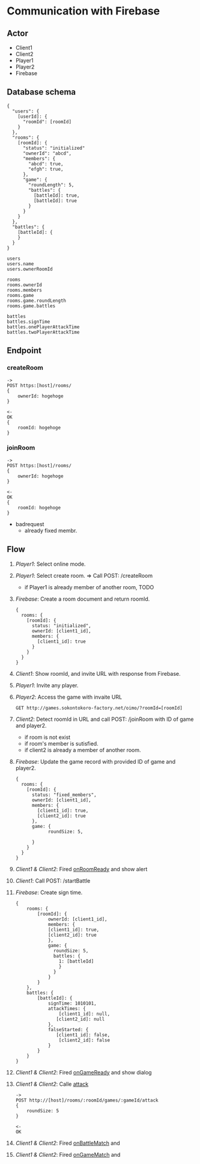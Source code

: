 # Communication with Firebase

## Actor
- Client1
- Client2
- Player1
- Player2
- Firebase

## Database schema

```
{
  "users": {
    [userId]: {
      "roomId": [roomId]
    }
  },
  "rooms": {
    [roomId]: {
      "status": "initialized"
      "ownerId": "abcd",
      "members": {
        "abcd": true,
        "efgh": true,        
      },
      "game": {
        "roundLength": 5,
        "battles": {
          [battleId]: true,
          [battleId]: true
        }
      }
    }
  },
  "battles": {
    [battleId]: {
    }
  }
}
```

```
users
users.name
users.ownerRoomId

rooms
rooms.ownerId
rooms.members
rooms.game
rooms.game.roundLength
rooms.game.battles

battles
battles.signTime
battles.onePlayerAttackTime
battles.twoPlayerAttackTime
```

## Endpoint


### createRoom

```
->
POST https:[host]/rooms/
{
	ownerId: hogehoge
}
	
<-
OK
{
	roomId: hogehoge
}
```

### joinRoom

```
->
POST https:[host]/rooms/
{
	ownerId: hogehoge
}
	
<-
OK
{
	roomId: hogehoge
}
```

- badrequest
	- already fixed membr.

## Flow

1. _Player1_: Select online mode.
1. _Player1_: Select create room. => Call POST: /createRoom
	- if Player1 is already member of another room, TODO
1. _Firebase_: Create a room document and return roomId.

	```
	{
	  rooms: {
	    [roomId]: {
	      status: "initialized", 
	      ownerId: [client1_id],
	      members: {
	        [client1_id]: true
	      }
	    }
	  }
	}
	```
1. _Client1_: Show roomId, and invite URL with response from Firebase. 
1. _Player1_: Invite any player.
1. _Player2_: Access the game with invaite URL
	
	```
	GET http://games.sokontokoro-factory.net/oimo/?roomId=[roomId]
	```
	
1. _Client2_: Detect roomId in URL and call POST: /joinRoom with ID of game and player2. 
	- if room is not exist
	- if room's member is sutisfied.
	- if client2 is already a member of another room.
1. _Firebase_: Update the game record with provided ID of game and player2.

	```
	{
	  rooms: {
	    [roomId]: {
	      status: "fixed_members", 
	      ownerId: [client1_id],
	      members: {
	        [client1_id]: true,
	        [client2_id]: true
	      },
	      game: {
	      		roundSize: 5,
	      		
	      }
	    }
	  }
	}
	```
1. _Client1 & Client2_: Fired [onRoomReady]() and show alert
1. _Client1_: Call POST: /startBattle
1. _Firebase_: Create sign time.
	```
	{
		rooms: {
			[roomId]: {
				ownerId: [client1_id],
				members: {
                [client1_id]: true,
                [client2_id]: true
				},
				game: {
				  roundSize: 5,
				  battles: {
				    1: [battleId]
				    }
				  }
				}
			}
		},
		battles: {
			[battleId]: {
				signTime: 1010101,
				attackTimes: {
					[client1_id]: null,
				   [client2_id]: null
				},
				falseStarted: {
				   [client1_id]: false,
					[client2_id]: false
				}
			}
		}
	}
	```

1. _Client1 & Client2_: Fired [onGameReady]() and show dialog
1. _Client1 & Client2_: Calle [attack]()

	```
	->
	POST http://[host]/rooms/:roomId/games/:gameId/attack
	{
		roundSize: 5
	}
	
	<-
	OK
	```

1. _Client1 & Client2_: Fired [onBattleMatch]() and

1. _Client1 & Client2_: Fired [onGameMatch]() and
